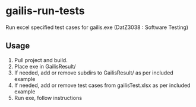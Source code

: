 # gailis-run-tests
Run excel specified test cases for gailis.exe (DatZ3038 : Software Testing)

## Usage
1) Pull project and build.
2) Place exe in GailisResult/
3) If needed, add or remove subdirs to GailisResult/ as per included example
4) If needed, add or remove test cases from gailisTest.xlsx as per included example
5) Run exe, follow instructions
